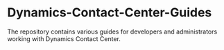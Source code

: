 # Dynamics-Contact-Center-Guides

The repository contains various guides for developers and administrators working with Dynamics Contact Center.
